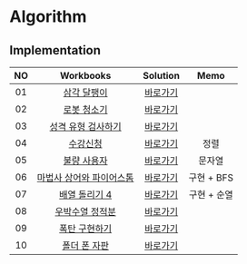 # Algorithm 

## Implementation
|<center>NO|<center>Workbooks|<center>Solution|<center>Memo|
|:---:|:---:|:---:|:---:|
|01|[삼각 달팽이](https://programmers.co.kr/learn/courses/30/lessons/68645)|[바로가기](./Solution/삼각%20달팽이)|     |
|02|[로봇 청소기](https://www.acmicpc.net/problem/14503)|[바로가기](./Solution/로봇%20청소기)| |
|03|[성격 유형 검사하기](https://school.programmers.co.kr/learn/courses/30/lessons/118666)|[바로가기](./Solution/성격%20유형%20검사하기)| |
|04|[수강신청](https://www.acmicpc.net/problem/13414)|[바로가기](./Solution/수강신청)| 정렬 |
|05|[불량 사용자](https://school.programmers.co.kr/learn/courses/30/lessons/64064)|[바로가기](./Solution/불량%20사용자)| 문자열 |
|06|[마법사 상어와 파이어스톰](https://www.acmicpc.net/problem/20058)|[바로가기](./Solution/마법사%20상어와%20파이어스톰)|구현 + BFS |
|07|[배열 돌리기 4](https://www.acmicpc.net/problem/17406)|[바로가기](./Solution/배열%20돌리기%204)|구현 + 순열|
|08|[우박수열 정적분](https://school.programmers.co.kr/learn/courses/30/lessons/134239)|[바로가기](./Solution/우박수열%20정적분)||
|09|[폭탄 구현하기](https://level.goorm.io/exam/159666/%EC%95%8C%EA%B3%A0%EB%A6%AC%EC%A6%98%EB%A8%BC%EB%8D%B0%EC%9D%B4-%ED%8F%AD%ED%83%84-%EA%B5%AC%ED%98%84%ED%95%98%EA%B8%B0/quiz/1)|[바로가기](./Solution/폭탄%20구현하기)||
|10|[폴더 폰 자판](https://edu.goorm.io/learn/lecture/33428/%EC%95%8C%EA%B3%A0%EB%A6%AC%EC%A6%98-%EB%A8%BC%EB%8D%B0%EC%9D%B4-%EC%B1%8C%EB%A6%B0%EC%A7%80-%ED%95%B4%EC%84%A4/lesson/1672665/3%EC%A3%BC%EC%B0%A8-%EB%B3%B5%EC%8A%B5%EB%AC%B8%EC%A0%9C-2-%ED%8F%B4%EB%8D%94-%ED%8F%B0-%EC%9E%90%ED%8C%90)|[바로가기](./Solution/폴더%20폰%20자판)||

